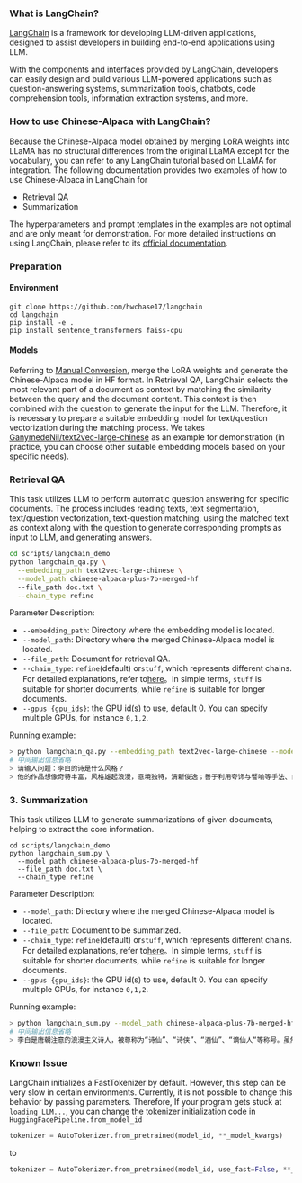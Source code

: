 ### What is LangChain?

[LangChain](https://github.com/hwchase17/langchain "Markdown") is a framework for developing LLM-driven applications, designed to assist developers in building end-to-end applications using LLM.

With the components and interfaces provided by LangChain, developers can easily design and build various LLM-powered applications such as question-answering systems, summarization tools, chatbots, code comprehension tools, information extraction systems, and more.

### How to use Chinese-Alpaca with LangChain?

Because the Chinese-Alpaca model obtained by merging LoRA weights into LLaMA has no structural differences from the original LLaMA except for the vocabulary, you can refer to any LangChain tutorial based on LLaMA for integration. 
The following documentation provides two examples of how to use Chinese-Alpaca in LangChain for

* Retrieval QA
* Summarization

The hyperparameters and prompt templates in the examples are not optimal and are only meant for demonstration. For more detailed instructions on using LangChain, please refer to its [official documentation](https://docs.langchain.com/docs/).


### Preparation

#### Environment

```
git clone https://github.com/hwchase17/langchain
cd langchain
pip install -e . 
pip install sentence_transformers faiss-cpu
```

#### Models

Referring to [Manual Conversion](https://github.com/ymcui/Chinese-LLaMA-Alpaca/wiki/Manual-Conversion), merge the LoRA weights and generate  the Chinese-Alpaca model in HF format.
In Retrieval QA, LangChain selects the most relevant part of a document as context by matching the similarity between the query and the document content. This context is then combined with the question to generate the input for the LLM. Therefore, it is necessary to prepare a suitable embedding model for text/question vectorization during the matching process. We takes [GanymedeNil/text2vec-large-chinese](https://huggingface.co/GanymedeNil/text2vec-large-chinese/tree/main) as an example for demonstration (in practice, you can choose other suitable embedding models based on your specific needs).

### Retrieval QA

This task utilizes LLM to perform automatic question answering for specific documents. The process includes reading texts, text segmentation, text/question vectorization, text-question matching, using the matched text as context along with the question to generate corresponding prompts as input to LLM, and generating answers.

```bash
cd scripts/langchain_demo
python langchain_qa.py \
  --embedding_path text2vec-large-chinese \
  --model_path chinese-alpaca-plus-7b-merged-hf
  --file_path doc.txt \
  --chain_type refine
```

Parameter Description:

* `--embedding_path`: Directory where the embedding model is located.
* `--model_path`: Directory where the merged Chinese-Alpaca model is located.
* `--file_path`: Document for retrieval QA.
* `--chain_type`: `refine`(default) or`stuff`, which represents different chains. For detailed explanations, refer to[here](https://docs.langchain.com/docs/components/chains/index_related_chains)。In simple terms, `stuff` is suitable for shorter documents, while `refine` is suitable for longer documents.
* `--gpus {gpu_ids}`: the GPU id(s) to use, default 0. You can specify multiple GPUs, for instance `0,1,2`.

Running example:

```bash
> python langchain_qa.py --embedding_path text2vec-large-chinese --model_path chinese-alpaca-plus-7b-merged-hf --file_path doc.txt --chain_type refine
# 中间输出信息省略
> 请输入问题：李白的诗是什么风格？
> 他的作品想像奇特丰富，风格雄起浪漫，意境独特，清新俊逸；善于利用夸饰与譬喻等手法、自然优美的词句，表现出奔放的情感。
```

### 3. Summarization

This task utilizes LLM to generate summarizations of given documents, helping to extract the core information.

```
cd scripts/langchain_demo
python langchain_sum.py \
  --model_path chinese-alpaca-plus-7b-merged-hf
  --file_path doc.txt \
  --chain_type refine
```

Parameter Description:

* `--model_path`: Directory where the merged Chinese-Alpaca model is located.
* `--file_path`: Document to be summarized.
* `--chain_type`: `refine`(default) or`stuff`, which represents different chains. For detailed explanations, refer to[here](https://docs.langchain.com/docs/components/chains/index_related_chains)。In simple terms, `stuff` is suitable for shorter documents, while `refine` is suitable for longer documents.
* `--gpus {gpu_ids}`: the GPU id(s) to use, default 0. You can specify multiple GPUs, for instance `0,1,2`.

Running example:

```bash
> python langchain_sum.py --model_path chinese-alpaca-plus-7b-merged-hf --file_path doc.txt
# 中间输出信息省略
> 李白是唐朝注意的浪漫主义诗人，被尊称为“诗仙”、“诗侠”、“酒仙”、“谪仙人“等称号。虽然性格桀骜不驯，但他留下了许多脍炙人口的诗歌作品，这些作品流传至今，被广泛传颂。尽管他只待长安不到两年就离开，但在晚年，他结识了杜甫和高适，并成为好友。然而，安史之乱导致他被捕入狱，最终在63岁去世，虽然他的大部分作品已经散佚，但他留下的九百多首诗歌仍然广受赞誉。
```

### Known Issue

LangChain initializes a FastTokenizer by default. However, this step can be very slow in certain environments. Currently, it is not possible to change this behavior by passing parameters. Therefore, If your program gets stuck at `loading LLM...`, you can change the tokenizer initialization code in `HuggingFacePipeline.from_model_id`

```python
tokenizer = AutoTokenizer.from_pretrained(model_id, **_model_kwargs)
```

to

```python
tokenizer = AutoTokenizer.from_pretrained(model_id, use_fast=False, **_model_kwargs)
```

